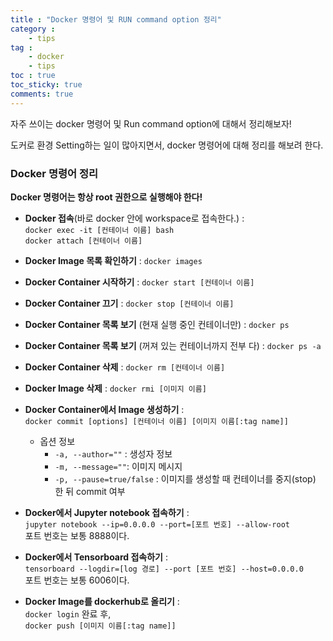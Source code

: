 ```yaml
---
title : "Docker 명령어 및 RUN command option 정리"
category :
    - tips
tag :
    - docker
    - tips
toc : true
toc_sticky: true
comments: true
---  
```


자주 쓰이는 docker 명령어 및 Run command option에 대해서 정리해보자!  

도커로 환경 Setting하는 일이 많아지면서, docker 명령어에 대해 정리를 해보려 한다.  

### Docker 명령어 정리

**Docker 명령어는 항상 root 권한으로 실행해야 한다!**  

- **Docker 접속**(바로 docker 안에 workspace로 접속한다.) :  
    `docker exec -it [컨테이너 이름] bash`  
    `docker attach [컨테이너 이름]` 

- **Docker Image 목록 확인하기** : 
    `docker images`

- **Docker Container 시작하기** : 
    `docker start [컨테이너 이름]`

- **Docker Container 끄기** : 
    `docker stop [컨테이너 이름]`  

- **Docker Container 목록 보기** (현재 실행 중인 컨테이너만) : 
    `docker ps`

- **Docker Container 목록 보기** (꺼져 있는 컨테이너까지 전부 다) : 
    `docker ps -a`  

- **Docker Container 삭제** : 
    `docker rm [컨테이너 이름]`  

- **Docker Image 삭제** : 
    `docker rmi [이미지 이름]`  

- **Docker Container에서 Image 생성하기** :  
    `docker commit [options] [컨테이너 이름] [이미지 이름[:tag name]]`  
    -   옵션 정보  
        - `-a, --author=""` : 생성자 정보  
        - `-m, --message=""`: 이미지 메시지  
        - `-p, --pause=true/false` : 이미지를 생성할 때 컨테이너를 중지(stop) 한 뒤 commit 여부


- **Docker에서 Jupyter notebook 접속하기** :  
    `jupyter notebook --ip=0.0.0.0 --port=[포트 번호] --allow-root`  
    포트 번호는 보통 8888이다.  

- **Docker에서 Tensorboard 접속하기** :  
    `tensorboard --logdir=[log 경로] --port [포트 번호] --host=0.0.0.0`  
    포트 번호는 보통 6006이다.  

- **Docker Image를 dockerhub로 올리기** :  
    `docker login` 완료 후,  
    `docker push [이미지 이름[:tag name]]`  


